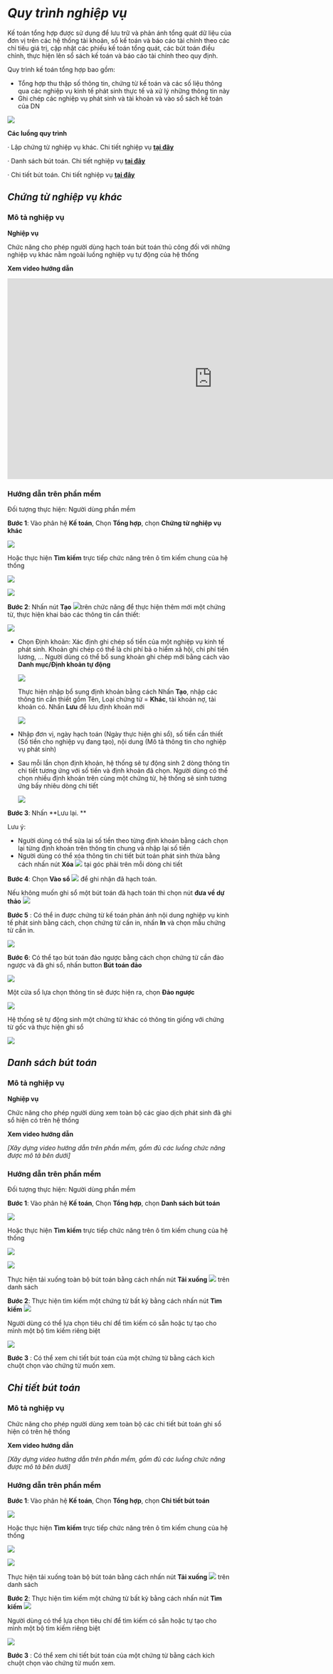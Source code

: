 

# *Quy trình nghiệp vụ*

Kế toán tổng hợp được sử dụng để  lưu trữ và phản ánh tổng quát dữ liệu của đơn vị trên các hệ thống tài khoản, sổ kế toán và báo cáo tài chính theo các chỉ tiêu giá trị, cập nhật các phiếu kế toán tổng quát, các bút toán điều chỉnh, thực hiện lên sổ sách kế toán và báo cáo tài chính theo quy định.

Quy trình kế toán tổng hợp bao gồm:

- Tổng hợp thu thập số thông tin, chứng từ kế toán và các số liệu thông qua các nghiệp vụ kinh tế phát sinh thực tế  và xử lý những thông tin này
- Ghi chép các nghiệp vụ phát sinh và tài khoản và vào sổ sách kế toán của DN

![](images/fin_tonghop_quytrinh.png)

**Các luồng quy trình**

·     Lập chứng từ nghiệp vụ khác. Chi tiết nghiệp vụ **[tại đây](#chung-tu-nghiep-vu-khac)**

·     Danh sách bút toán. Chi tiết nghiệp vụ **[tại đây](#danh-sach-but-toan)**

·     Chi tiết bút toán. Chi tiết nghiệp vụ **[tại đây](#chi-tiet-but-toan)**

## *Chứng từ nghiệp vụ khác*

### Mô tả nghiệp vụ

**Nghiệp vụ**

Chức năng cho phép người dùng hạch toán bút toán thủ công đối với những nghiệp vụ khác nằm ngoài luồng nghiệp vụ tự động của hệ thống

**Xem video hướng dẫn**

<iframe
    width="920"
    height="450"
    frameborder="0"
    allow="autoplay; encrypted-media; clipboard-write; gyroscope; picture-in-picture "
    allowfullscreen
    title="Chứng từ nghiệp vụ khác" 
    src="https://www.youtube.com/embed/C2rWmB91Cv4"
></iframe>

### **Hướng dẫn trên phần mềm**

Đối tượng thực hiện: Người dùng phần mềm

**Bước 1**: Vào phân hệ **Kế toán**, Chọn **Tổng hợp**, chọn **Chứng từ nghiệp vụ khác** 

![](images/fin_tonghop_ctnvk.png)

Hoặc thực hiện **Tìm kiếm** trực tiếp chức năng trên ô tìm kiếm chung của hệ thống

![](images/fin_tonghop_ctnvk_tknhanh.png)

![](images/fin_tonghop_ctnvk_danhsach.png)

**Bước 2**: Nhấn nút **Tạo** ![](images/fin_banhang_taomoi.png)trên chức năng để thực hiện thêm mới một chứng từ, thực hiện khai báo các thông tin cần thiết:

![](images/fin_tonghop_ctnvk_themmoi.png)

- Chọn Định khoản: Xác định ghi chép số tiền của một nghiệp vụ kinh tế phát sinh. Khoản ghi chép có thể là chi phí bả	o hiểm xã hội, chi phí tiền lương, ... Người dùng có thể bổ sung khoản ghi chép mới bằng cách vào **Danh mục/Định khoản tự động** 

  ![](images/fin_tonghop_ctnvk_dinhkhoantudong.png)

  Thực hiện nhập bổ sung định khoản bằng cách Nhấn **Tạo**, nhập các thông tin cần thiết gồm Tên, Loại chứng từ = **Khác**, tài khoản nợ, tài khoản có. Nhấn **Lưu** để lưu định khoản mới

  ![](images/fin_danhmuc_dinhkhoantudong_themmoi.png)

- Nhập đơn vị, ngày hạch toán (Ngày thực hiện ghi sổ), số tiền cần thiết (Số tiền cho nghiệp vụ đang tạo), nội dung (Mô tả thông tin cho nghiệp vụ phát sinh)

- Sau mỗi lần chọn định khoản, hệ thống sẽ tự động sinh 2 dòng thông tin chi tiết tương ứng với số tiền và định khoản đã chọn. Người dùng có thể chọn nhiều định khoản trên cùng một chứng từ, hệ thống sẽ sinh tương ứng bấy nhiêu dòng chi tiết

  ![](images/fin_tonghop_ctnvk_chitiet.png)

**Bước 3**: Nhấn **Lưu lại. ** 

Lưu ý:

- Người dùng có thể sửa lại số tiền theo từng định khoản bằng cách chọn lại từng định khoản trên thông tin chung và nhập lại số tiền
- Người dùng có thể xóa thông tin chi tiết bút toán phát sinh thừa bằng cách nhấn nút **Xóa** ![](images/fin_xoa.png) tại góc phải trên mỗi dòng chi tiết 

**Bước 4**: Chọn **Vào sổ** ![](images/fin_vaoso.png) để ghi nhận đã hạch toán. 

Nếu không muốn ghi sổ một bút toán đã hạch toán thì chọn nút **đưa về dự thảo** ![](images/fin_duaveduthao.png)

**Bước 5** : Có thể in được chứng từ kế toán phản ánh nội dung nghiệp vụ kinh tế phát sinh bằng cách, chọn chứng từ cần in,  nhấn **In** và chọn mẫu chứng từ cần in.

![](images/fin_tonghop_ctnvk_in.png)

**Bước 6**: Có thể tạo bút toán đảo ngược  bằng cách chọn chứng từ cần đảo ngược và đã ghi sổ, nhấn button **Bút toán đảo**

![](images/fin_tonghop_ctnvk_daonguoc.png)

Một cửa sổ lựa chọn thông tin sẽ được hiện ra, chọn **Đảo ngược**

![](images/fin_tonghop_ctnvk_daonguoc_popup.png)

Hệ thống sẽ tự động sinh một chứng từ khác có thông tin giống với chứng từ gốc và thực hiện ghi sổ

![](images/fin_tonghop_ctnvk_ctdaonguoc.png)



## *Danh sách bút toán*

### Mô tả nghiệp vụ

**Nghiệp vụ**

Chức năng cho phép người dùng xem toàn bộ các giao dịch phát sinh đã ghi sổ hiện có trên hệ thống

**Xem video hướng dẫn**

*[Xây dựng video hướng dẫn trên phần mềm, gồm đủ các luồng chức năng được mô tả bên dưới]*

### **Hướng dẫn trên phần mềm**

Đối tượng thực hiện: Người dùng phần mềm

**Bước 1**: Vào phân hệ **Kế toán**, Chọn **Tổng hợp**, chọn **Danh sách bút toán** 

![](images/fin_tonghop_dsbt.png)

Hoặc thực hiện **Tìm kiếm** trực tiếp chức năng trên ô tìm kiếm chung của hệ thống

![](images/fin_tonghop_dsbt_nhanh.png)

![](images/fin_TongHop_ChungTuNghiepVuKhac_DanhSach.png)

Thực hiện tải xuống toàn bộ bút toán bằng cách nhấn nút **Tải xuống** ![](images/fin_taixuong.png) trên danh sách

**Bước 2**: Thực hiện tìm kiếm một chứng từ bất kỳ bằng cách nhấn nút  **Tìm kiếm** ![](images/fin_timkiem.png)

Người dùng có thể lựa chọn tiêu chí để tìm kiếm có sẵn hoặc tự tạo cho mình một bộ tìm kiếm riêng biệt 

![](images/fin_tonghop_dsbt_timkiem.png)

**Bước 3** : Có thể xem chi tiết bút toán của một chứng từ bằng cách kich chuột chọn vào chứng từ muốn xem.

## *Chi tiết bút toán*

### Mô tả nghiệp vụ

Chức năng cho phép người dùng xem toàn bộ các chi tiết bút toán ghi sổ hiện có trên hệ thống

**Xem video hướng dẫn**

*[Xây dựng video hướng dẫn trên phần mềm, gồm đủ các luồng chức năng được mô tả bên dưới]*

### Hướng dẫn trên phần mềm

**Bước 1**: Vào phân hệ **Kế toán**, Chọn **Tổng hợp**, chọn **Chi tiết bút toán** 

![](images/fin_tonghop_ctbt.png)

Hoặc thực hiện **Tìm kiếm** trực tiếp chức năng trên ô tìm kiếm chung của hệ thống

![](images/fin_tonghop_ctbt_nhanh.png)

![](images/fin_tonghop_ctbt_danhsach.png)

Thực hiện tải xuống toàn bộ bút toán bằng cách nhấn nút **Tải xuống** ![](images/fin_taixuong.png) trên danh sách

**Bước 2**: Thực hiện tìm kiếm một chứng từ bất kỳ bằng cách nhấn nút  **Tìm kiếm** ![](images/fin_timkiem.png)

Người dùng có thể lựa chọn tiêu chí để tìm kiếm có sẵn hoặc tự tạo cho mình một bộ tìm kiếm riêng biệt 

![](images/fin_ctbt_timkiem.png)

**Bước 3** : Có thể xem chi tiết bút toán của một chứng từ bằng cách kich chuột chọn vào chứng từ muốn xem.

